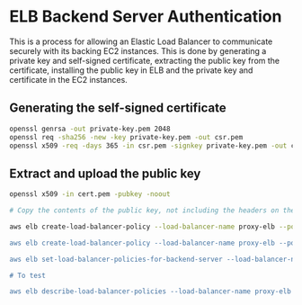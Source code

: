 # ELB Backend Server Authentication

This is a process for allowing an Elastic Load Balancer to communicate securely with its backing EC2 instances. This is done by generating a private key and self-signed certificate, extracting the public key from the certificate, installing the public key in ELB and the private key and certificate in the EC2 instances.

## Generating the self-signed certificate

```sh
openssl genrsa -out private-key.pem 2048
openssl req -sha256 -new -key private-key.pem -out csr.pem
openssl x509 -req -days 365 -in csr.pem -signkey private-key.pem -out cert.pem
```

## Extract and upload the public key

```sh
openssl x509 -in cert.pem -pubkey -noout

# Copy the contents of the public key, not including the headers on the first and last line

aws elb create-load-balancer-policy --load-balancer-name proxy-elb --policy-name proxy-public-key-policy --policy-type-name PublicKeyPolicyType --policy-attributes AttributeName=PublicKey,AttributeValue="# Paste public key here

aws elb create-load-balancer-policy --load-balancer-name proxy-elb --policy-name proxy-authentication-policy --policy-type-name BackendServerAuthenticationPolicyType --policy-attributes AttributeName=PublicKeyPolicyName,AttributeValue=proxy-public-key-policy

aws elb set-load-balancer-policies-for-backend-server --load-balancer-name proxy-elb --instance-port 443 --policy-names proxy-authentication-policy

# To test

aws elb describe-load-balancer-policies --load-balancer-name proxy-elb
```
